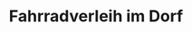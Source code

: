 ---
title: "Fahrradverleih im Dorf"
url: /sankt-peter-ording/fahrradverleih-im-dorf/
shop: Mieten
---